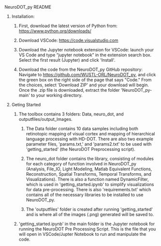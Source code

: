 NeuroDOT_py README


1. Installation:

	1. First, download the latest version of Python from: https://www.python.org/downloads/
	
	2. Download VSCode: https://code.visualstudio.com
	
	3. Download the Jupyter notebook extension for VSCode: launch your VS Code and type “jupyter notebook” in the extension search box. Select the first result (Jupyter) and click 'Install'.
	
	4. Download the code from the NeuroDOT_py GitHub repository: Navigate to https://github.com/WUSTL-ORL/NeuroDOT_py, and click the green box on the right side of the page that says "Code." From the choices, select 'Download ZIP' and your download will begin. Once the .zip file is downloaded, extract the folder 'NeuroDOT_py-main' to your working directory. 


2. Geting Started
		
	1. The toolbox contains 3 folders: Data, neuro_dot, and outputfiles/output_Images.
	
		1. The Data folder contains 10 data samples including both retinotopic mapping of visual cortex and mapping of hierarchical language processing with HD-DOT. There are also two example parameter files, 'params.txt,' and 'params2.txt' to be used with 'getting_started' (the NeuroDOT Preprocessing script).
             
		2. The neuro_dot folder contains the library, consisting of modules for each category of function involved in NeuroDOT_py (Analysis, File_IO, Light Modeling, Matlab   Equivalent Functions, Reconstruction, Spatial Transforms, Temporal Transforms, and Visualizations). There is also a function named DynamicFilter, which is used in 'getting_started.ipynb' to simplify visualizations for data pre-processing. There is also 'requirements.txt' which contains all of the necessary libraries to be installed to use NeuroDOT_py.	
	     
		3. The 'outputfiles' folder is created after running 'getting_started' and is where all of the images (.png) generated will be saved to.
	     
	2. 'getting_started.ipynb' in the main folder is the Jupyter notebook for running the NeuroDOT Pre Processing Script. This is the file that you will open in VSCode/Jupter Notebook to run and manipulate the code. 
 

